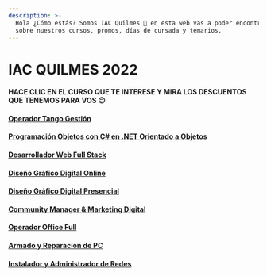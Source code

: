 ```yaml
---
description: >-
  Hola ¿Cómo estás? Somos IAC Quilmes 👋 en esta web vas a poder encontrar info
  sobre nuestros cursos, promos, días de cursada y temarios.
---
```


# IAC QUILMES 2022

#### HACE CLIC EN EL CURSO QUE TE INTERESE Y MIRA LOS DESCUENTOS QUE TENEMOS PARA VOS 😉

#### [Operador Tango Gestión](tangogestion.md)

#### [Programación Objetos con C# en .NET Orientado a Objetos](progobjetos.md)

#### [Desarrollador Web Full Stack](deswebfullstack.md)

#### [Diseño Gráfico Digital Online](disenografico.md)

#### [Diseño Gráfico Digital Presencial](diseno-grafico-presencial.md)

#### [Community Manager & Marketing Digital](communityandmarketing.md)

#### [Operador Office Full](officefull.md)

#### [Armado y Reparación de PC](reppc.md)

#### [Instalador y Administrador de Redes](redesonline.md)
